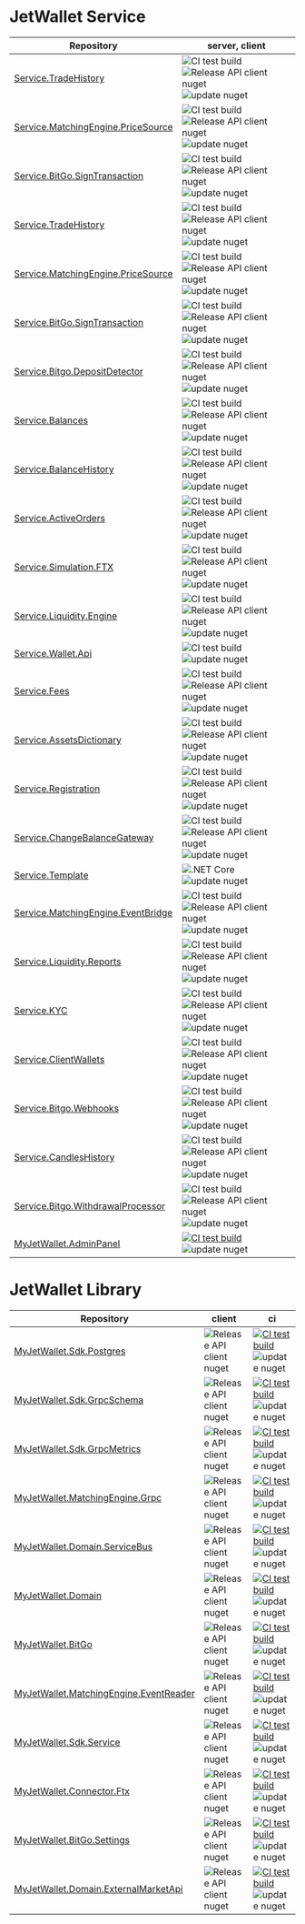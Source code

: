 

# JetWallet Service

Repository | server, client 
---------- | -------------- 
[Service.TradeHistory](https://github.com/MyJetWallet/Service.TradeHistory) | ![CI test build](https://github.com/MyJetWallet/Service.TradeHistory/workflows/CI%20test%20build/badge.svg)  ![Release API client nuget](https://github.com/MyJetWallet/Service.TradeHistory/workflows/Release%20API%20client%20nuget/badge.svg)  ![update nuget](https://github.com/MyJetWallet/Service.TradeHistory/actions/workflows/update_nuget.yaml/badge.svg)
[Service.MatchingEngine.PriceSource](https://github.com/MyJetWallet/Service.MatchingEngine.PriceSource) | ![CI test build](https://github.com/MyJetWallet/Service.MatchingEngine.PriceSource/workflows/CI%20test%20build/badge.svg)  ![Release API client nuget](https://github.com/MyJetWallet/Service.MatchingEngine.PriceSource/workflows/Release%20API%20client%20nuget/badge.svg)  ![update nuget](https://github.com/MyJetWallet/Service.MatchingEngine.PriceSource/actions/workflows/update_nuget.yaml/badge.svg)
[Service.BitGo.SignTransaction](https://github.com/MyJetWallet/Service.BitGo.SignTransaction) | ![CI test build](https://github.com/MyJetWallet/Service.BitGo.SignTransaction/workflows/CI%20test%20build/badge.svg)  ![Release API client nuget](https://github.com/MyJetWallet/Service.BitGo.SignTransaction/workflows/Release%20API%20client%20nuget/badge.svg)  ![update nuget](https://github.com/MyJetWallet/Service.BitGo.SignTransaction/actions/workflows/update_nuget.yaml/badge.svg)
[Service.TradeHistory](https://github.com/MyJetWallet/Service.TradeHistory) | ![CI test build](https://github.com/MyJetWallet/Service.TradeHistory/workflows/CI%20test%20build/badge.svg)  ![Release API client nuget](https://github.com/MyJetWallet/Service.TradeHistory/workflows/Release%20API%20client%20nuget/badge.svg)  ![update nuget](https://github.com/MyJetWallet/Service.TradeHistory/actions/workflows/update_nuget.yaml/badge.svg)
[Service.MatchingEngine.PriceSource](https://github.com/MyJetWallet/Service.MatchingEngine.PriceSource) | ![CI test build](https://github.com/MyJetWallet/Service.MatchingEngine.PriceSource/workflows/CI%20test%20build/badge.svg)  ![Release API client nuget](https://github.com/MyJetWallet/Service.MatchingEngine.PriceSource/workflows/Release%20API%20client%20nuget/badge.svg)  ![update nuget](https://github.com/MyJetWallet/Service.MatchingEngine.PriceSource/actions/workflows/update_nuget.yaml/badge.svg)
[Service.BitGo.SignTransaction](https://github.com/MyJetWallet/Service.BitGo.SignTransaction) | ![CI test build](https://github.com/MyJetWallet/Service.BitGo.SignTransaction/workflows/CI%20test%20build/badge.svg)  ![Release API client nuget](https://github.com/MyJetWallet/Service.BitGo.SignTransaction/workflows/Release%20API%20client%20nuget/badge.svg)  ![update nuget](https://github.com/MyJetWallet/Service.BitGo.SignTransaction/actions/workflows/update_nuget.yaml/badge.svg)
[Service.Bitgo.DepositDetector](https://github.com/MyJetWallet/Service.Bitgo.DepositDetector) | ![CI test build](https://github.com/MyJetWallet/Service.Bitgo.DepositDetector/workflows/CI%20test%20build/badge.svg)  ![Release API client nuget](https://github.com/MyJetWallet/Service.Bitgo.DepositDetector/workflows/Release%20API%20client%20nuget/badge.svg)  ![update nuget](https://github.com/MyJetWallet/Service.Bitgo.DepositDetector/actions/workflows/update_nuget.yaml/badge.svg)
[Service.Balances](https://github.com/MyJetWallet/Service.Balances) | ![CI test build](https://github.com/MyJetWallet/Service.Balances/workflows/CI%20test%20build/badge.svg)  ![Release API client nuget](https://github.com/MyJetWallet/Service.Balances/workflows/Release%20API%20client%20nuget/badge.svg)  ![update nuget](https://github.com/MyJetWallet/Service.Balances/actions/workflows/update_nuget.yaml/badge.svg)
[Service.BalanceHistory](https://github.com/MyJetWallet/Service.BalanceHistory) | ![CI test build](https://github.com/MyJetWallet/Service.BalanceHistory/workflows/CI%20test%20build/badge.svg)  ![Release API client nuget](https://github.com/MyJetWallet/Service.BalanceHistory/workflows/Release%20API%20client%20nuget/badge.svg)  ![update nuget](https://github.com/MyJetWallet/Service.BalanceHistory/actions/workflows/update_nuget.yaml/badge.svg)
[Service.ActiveOrders](https://github.com/MyJetWallet/Service.ActiveOrders) | ![CI test build](https://github.com/MyJetWallet/Service.ActiveOrders/workflows/CI%20test%20build/badge.svg)  ![Release API client nuget](https://github.com/MyJetWallet/Service.ActiveOrders/workflows/Release%20API%20client%20nuget/badge.svg)  ![update nuget](https://github.com/MyJetWallet/Service.ActiveOrders/actions/workflows/update_nuget.yaml/badge.svg)
[Service.Simulation.FTX](https://github.com/MyJetWallet/Service.Simulation.FTX) | ![CI test build](https://github.com/MyJetWallet/Service.Simulation.FTX/workflows/CI%20test%20build/badge.svg)  ![Release API client nuget](https://github.com/MyJetWallet/Service.Simulation.FTX/workflows/Release%20API%20client%20nuget/badge.svg)  ![update nuget](https://github.com/MyJetWallet/Service.Simulation.FTX/actions/workflows/update_nuget.yaml/badge.svg)
[Service.Liquidity.Engine](https://github.com/MyJetWallet/Service.Liquidity.Engine) | ![CI test build](https://github.com/MyJetWallet/Service.Liquidity.Engine/workflows/CI%20test%20build/badge.svg)  ![Release API client nuget](https://github.com/MyJetWallet/Service.Liquidity.Engine/workflows/Release%20API%20client%20nuget/badge.svg)  ![update nuget](https://github.com/MyJetWallet/Service.Liquidity.Engine/actions/workflows/update_nuget.yaml/badge.svg)
[Service.Wallet.Api](https://github.com/MyJetWallet/Service.Wallet.Api) | ![CI test build](https://github.com/MyJetWallet/Service.Wallet.Api/workflows/CI%20test%20build/badge.svg)  ![update nuget](https://github.com/MyJetWallet/Service.Wallet.Api/actions/workflows/update_nuget.yaml/badge.svg)
[Service.Fees](https://github.com/MyJetWallet/Service.Fees) | ![CI test build](https://github.com/MyJetWallet/Service.Fees/workflows/CI%20test%20build/badge.svg)  ![Release API client nuget](https://github.com/MyJetWallet/Service.Fees/workflows/Release%20API%20client%20nuget/badge.svg)  ![update nuget](https://github.com/MyJetWallet/Service.Fees/actions/workflows/update_nuget.yaml/badge.svg)
[Service.AssetsDictionary](https://github.com/MyJetWallet/Service.AssetsDictionary) | ![CI test build](https://github.com/MyJetWallet/Service.AssetsDictionary/workflows/CI%20test%20build/badge.svg)  ![Release API client nuget](https://github.com/MyJetWallet/Service.AssetsDictionary/workflows/Release%20API%20client%20nuget/badge.svg)  ![update nuget](https://github.com/MyJetWallet/Service.AssetsDictionary/actions/workflows/update_nuget.yaml/badge.svg)
[Service.Registration](https://github.com/MyJetWallet/Service.Registration) | ![CI test build](https://github.com/MyJetWallet/Service.Registration/workflows/CI%20test%20build/badge.svg)  ![Release API client nuget](https://github.com/MyJetWallet/Service.Registration/workflows/Release%20API%20client%20nuget/badge.svg)  ![update nuget](https://github.com/MyJetWallet/Service.Registration/actions/workflows/update_nuget.yaml/badge.svg)
[Service.ChangeBalanceGateway](https://github.com/MyJetWallet/Service.ChangeBalanceGateway) | ![CI test build](https://github.com/MyJetWallet/Service.ChangeBalanceGateway/workflows/CI%20test%20build/badge.svg)  ![Release API client nuget](https://github.com/MyJetWallet/Service.ChangeBalanceGateway/workflows/Release%20API%20client%20nuget/badge.svg)  ![update nuget](https://github.com/MyJetWallet/Service.ChangeBalanceGateway/actions/workflows/update_nuget.yaml/badge.svg)
[Service.Template](https://github.com/MyJetWallet/Service.Template) | ![.NET Core](https://github.com/MyJetWallet/Service.Template/workflows/.NET%20Core/badge.svg)  ![update nuget](https://github.com/MyJetWallet/Service.Template/actions/workflows/update_nuget.yaml/badge.svg)
[Service.MatchingEngine.EventBridge](https://github.com/MyJetWallet/Service.MatchingEngine.EventBridge) | ![CI test build](https://github.com/MyJetWallet/Service.MatchingEngine.EventBridge/workflows/CI%20test%20build/badge.svg)  ![Release API client nuget](https://github.com/MyJetWallet/Service.MatchingEngine.EventBridge/workflows/Release%20API%20client%20nuget/badge.svg)  ![update nuget](https://github.com/MyJetWallet/Service.MatchingEngine.EventBridge/actions/workflows/update_nuget.yaml/badge.svg)
[Service.Liquidity.Reports](https://github.com/MyJetWallet/Service.Liquidity.Reports) | ![CI test build](https://github.com/MyJetWallet/Service.Liquidity.Reports/workflows/CI%20test%20build/badge.svg)  ![Release API client nuget](https://github.com/MyJetWallet/Service.Liquidity.Reports/workflows/Release%20API%20client%20nuget/badge.svg)  ![update nuget](https://github.com/MyJetWallet/Service.Liquidity.Reports/actions/workflows/update_nuget.yaml/badge.svg)
[Service.KYC](https://github.com/MyJetWallet/Service.KYC) | ![CI test build](https://github.com/MyJetWallet/Service.KYC/workflows/CI%20test%20build/badge.svg)  ![Release API client nuget](https://github.com/MyJetWallet/Service.KYC/workflows/Release%20API%20client%20nuget/badge.svg)  ![update nuget](https://github.com/MyJetWallet/Service.KYC/actions/workflows/update_nuget.yaml/badge.svg)
[Service.ClientWallets](https://github.com/MyJetWallet/Service.ClientWallets) | ![CI test build](https://github.com/MyJetWallet/Service.ClientWallets/workflows/CI%20test%20build/badge.svg)  ![Release API client nuget](https://github.com/MyJetWallet/Service.ClientWallets/workflows/Release%20API%20client%20nuget/badge.svg)  ![update nuget](https://github.com/MyJetWallet/Service.ClientWallets/actions/workflows/update_nuget.yaml/badge.svg)
[Service.Bitgo.Webhooks](https://github.com/MyJetWallet/Service.Bitgo.Webhooks) | ![CI test build](https://github.com/MyJetWallet/Service.Bitgo.Webhooks/workflows/CI%20test%20build/badge.svg)  ![Release API client nuget](https://github.com/MyJetWallet/Service.Bitgo.Webhooks/workflows/Release%20API%20client%20nuget/badge.svg) ![update nuget](https://github.com/MyJetWallet/Service.Bitgo.Webhooks/actions/workflows/update_nuget.yaml/badge.svg)
[Service.CandlesHistory](https://github.com/MyJetWallet/Service.CandlesHistory) | ![CI test build](https://github.com/MyJetWallet/Service.CandlesHistory/workflows/CI%20test%20build/badge.svg)  ![Release API client nuget](https://github.com/MyJetWallet/Service.CandlesHistory/workflows/Release%20API%20client%20nuget/badge.svg)  ![update nuget](https://github.com/MyJetWallet/Service.CandlesHistory/actions/workflows/update_nuget.yaml/badge.svg)
[Service.Bitgo.WithdrawalProcessor](https://github.com/MyJetWallet/Service.Bitgo.WithdrawalProcessor) | ![CI test build](https://github.com/MyJetWallet/Service.Bitgo.WithdrawalProcessor/workflows/CI%20test%20build/badge.svg)  ![Release API client nuget](https://github.com/MyJetWallet/Service.Bitgo.WithdrawalProcessor/workflows/Release%20API%20client%20nuget/badge.svg)  ![update nuget](https://github.com/MyJetWallet/Service.Bitgo.WithdrawalProcessor/actions/workflows/update_nuget.yaml/badge.svg)
[MyJetWallet.AdminPanel](https://github.com/MyJetWallet/MyJetWallet.AdminPanel) | [![CI test build](https://github.com/MyJetWallet/MyJetWallet.AdminPanel/actions/workflows/ci-test.yml/badge.svg)](https://github.com/MyJetWallet/MyJetWallet.AdminPanel/actions/workflows/ci-test.yml)  ![update nuget](https://github.com/MyJetWallet/MyJetWallet.AdminPanel/actions/workflows/update_nuget.yaml/badge.svg)


# JetWallet Library

Repository | client | ci 
---------- | ------ | --
[MyJetWallet.Sdk.Postgres](https://github.com/MyJetWallet/MyJetWallet.Sdk.Postgres) | ![Release API client nuget](https://github.com/MyJetWallet/MyJetWallet.Sdk.Postgres/workflows/Release%20API%20client%20nuget/badge.svg) | [![CI test build](https://github.com/MyJetWallet/MyJetWallet.Sdk.Postgres/actions/workflows/ci-test.yml/badge.svg)](https://github.com/MyJetWallet/MyJetWallet.Sdk.Postgres/actions/workflows/ci-test.yml)  ![update nuget](https://github.com/MyJetWallet/MyJetWallet.Sdk.Postgres/actions/workflows/update_nuget.yaml/badge.svg)
[MyJetWallet.Sdk.GrpcSchema](https://github.com/MyJetWallet/MyJetWallet.Sdk.GrpcSchema) | ![Release API client nuget](https://github.com/MyJetWallet/MyJetWallet.Sdk.GrpcSchema/workflows/Release%20API%20client%20nuget/badge.svg) | [![CI test build](https://github.com/MyJetWallet/MyJetWallet.Sdk.GrpcSchema/actions/workflows/ci-test.yml/badge.svg)](https://github.com/MyJetWallet/MyJetWallet.Sdk.GrpcSchema/actions/workflows/ci-test.yml)  ![update nuget](https://github.com/MyJetWallet/MyJetWallet.Sdk.GrpcSchema/actions/workflows/update_nuget.yaml/badge.svg)
[MyJetWallet.Sdk.GrpcMetrics](https://github.com/MyJetWallet/MyJetWallet.Sdk.GrpcMetrics) | ![Release API client nuget](https://github.com/MyJetWallet/MyJetWallet.Sdk.GrpcMetrics/workflows/Release%20API%20client%20nuget/badge.svg) | [![CI test build](https://github.com/MyJetWallet/MyJetWallet.Sdk.GrpcMetrics/actions/workflows/ci-test.yml/badge.svg)](https://github.com/MyJetWallet/MyJetWallet.Sdk.GrpcMetrics/actions/workflows/ci-test.yml)  ![update nuget](https://github.com/MyJetWallet/MyJetWallet.Sdk.GrpcMetrics/actions/workflows/update_nuget.yaml/badge.svg)
[MyJetWallet.MatchingEngine.Grpc](https://github.com/MyJetWallet/MyJetWallet.MatchingEngine.Grpc) | ![Release API client nuget](https://github.com/MyJetWallet/MyJetWallet.MatchingEngine.Grpc/workflows/Release%20API%20client%20nuget/badge.svg) | [![CI test build](https://github.com/MyJetWallet/MyJetWallet.MatchingEngine.Grpc/actions/workflows/ci-test.yml/badge.svg)](https://github.com/MyJetWallet/MyJetWallet.MatchingEngine.Grpc/actions/workflows/ci-test.yml)  ![update nuget](https://github.com/MyJetWallet/MyJetWallet.MatchingEngine.Grpc/actions/workflows/update_nuget.yaml/badge.svg)
[MyJetWallet.Domain.ServiceBus](https://github.com/MyJetWallet/MyJetWallet.Domain.ServiceBus) | ![Release API client nuget](https://github.com/MyJetWallet/MyJetWallet.Domain.ServiceBus/workflows/Release%20API%20client%20nuget/badge.svg) | [![CI test build](https://github.com/MyJetWallet/MyJetWallet.Domain.ServiceBus/actions/workflows/ci-test.yml/badge.svg)](https://github.com/MyJetWallet/MyJetWallet.Domain.ServiceBus/actions/workflows/ci-test.yml)  ![update nuget](https://github.com/MyJetWallet/MyJetWallet.Domain.ServiceBus/actions/workflows/update_nuget.yaml/badge.svg)
[MyJetWallet.Domain](https://github.com/MyJetWallet/MyJetWallet.Domain) | ![Release API client nuget](https://github.com/MyJetWallet/MyJetWallet.Domain/workflows/Release%20API%20client%20nuget/badge.svg) | [![CI test build](https://github.com/MyJetWallet/MyJetWallet.Domain/actions/workflows/ci-test.yml/badge.svg)](https://github.com/MyJetWallet/MyJetWallet.Domain/actions/workflows/ci-test.yml)  ![update nuget](https://github.com/MyJetWallet/MyJetWallet.Domain/actions/workflows/update_nuget.yaml/badge.svg)
[MyJetWallet.BitGo](https://github.com/MyJetWallet/MyJetWallet.BitGo) | ![Release API client nuget](https://github.com/MyJetWallet/MyJetWallet.BitGo/workflows/Release%20API%20client%20nuget/badge.svg) | [![CI test build](https://github.com/MyJetWallet/MyJetWallet.BitGo/actions/workflows/ci-test.yml/badge.svg)](https://github.com/MyJetWallet/MyJetWallet.BitGo/actions/workflows/ci-test.yml)  ![update nuget](https://github.com/MyJetWallet/MyJetWallet.BitGo/actions/workflows/update_nuget.yaml/badge.svg)
[MyJetWallet.MatchingEngine.EventReader](https://github.com/MyJetWallet/MyJetWallet.MatchingEngine.EventReader) | ![Release API client nuget](https://github.com/MyJetWallet/MyJetWallet.MatchingEngine.EventReader/workflows/Release%20API%20client%20nuget/badge.svg) | [![CI test build](https://github.com/MyJetWallet/MyJetWallet.MatchingEngine.EventReader/actions/workflows/ci-test.yml/badge.svg)](https://github.com/MyJetWallet/MyJetWallet.MatchingEngine.EventReader/actions/workflows/ci-test.yml)  ![update nuget](https://github.com/MyJetWallet/MyJetWallet.MatchingEngine.EventReader/actions/workflows/update_nuget.yaml/badge.svg)
[MyJetWallet.Sdk.Service](https://github.com/MyJetWallet/MyJetWallet.Sdk.Service) | ![Release API client nuget](https://github.com/MyJetWallet/MyJetWallet.Sdk.Service/workflows/Release%20API%20client%20nuget/badge.svg) | [![CI test build](https://github.com/MyJetWallet/MyJetWallet.Sdk.Service/actions/workflows/ci-test.yml/badge.svg)](https://github.com/MyJetWallet/MyJetWallet.Sdk.Service/actions/workflows/ci-test.yml)  ![update nuget](https://github.com/MyJetWallet/MyJetWallet.Sdk.Service/actions/workflows/update_nuget.yaml/badge.svg)
[MyJetWallet.Connector.Ftx](https://github.com/MyJetWallet/MyJetWallet.Connector.Ftx) | ![Release API client nuget](https://github.com/MyJetWallet/MyJetWallet.Connector.Ftx/workflows/Release%20API%20client%20nuget/badge.svg) | [![CI test build](https://github.com/MyJetWallet/MyJetWallet.Connector.Ftx/actions/workflows/ci-test.yml/badge.svg)](https://github.com/MyJetWallet/MyJetWallet.Connector.Ftx/actions/workflows/ci-test.yml)  ![update nuget](https://github.com/MyJetWallet/MyJetWallet.Connector.Ftx/actions/workflows/update_nuget.yaml/badge.svg)
[MyJetWallet.BitGo.Settings](https://github.com/MyJetWallet/MyJetWallet.BitGo.Settings) | ![Release API client nuget](https://github.com/MyJetWallet/MyJetWallet.BitGo.Settings/workflows/Release%20API%20client%20nuget/badge.svg) | [![CI test build](https://github.com/MyJetWallet/MyJetWallet.BitGo.Settings/actions/workflows/ci-test.yml/badge.svg)](https://github.com/MyJetWallet/MyJetWallet.BitGo.Settings/actions/workflows/ci-test.yml)  ![update nuget](https://github.com/MyJetWallet/MyJetWallet.BitGo.Settings/actions/workflows/update_nuget.yaml/badge.svg)
[MyJetWallet.Domain.ExternalMarketApi](https://github.com/MyJetWallet/MyJetWallet.Domain.ExternalMarketApi) | ![Release API client nuget](https://github.com/MyJetWallet/MyJetWallet.Domain.ExternalMarketApi/workflows/Release%20API%20client%20nuget/badge.svg) | [![CI test build](https://github.com/MyJetWallet/MyJetWallet.Domain.ExternalMarketApi/actions/workflows/ci-test.yml/badge.svg)](https://github.com/MyJetWallet/MyJetWallet.Domain.ExternalMarketApi/actions/workflows/ci-test.yml)  ![update nuget](https://github.com/MyJetWallet/MyJetWallet.Domain.ExternalMarketApi/actions/workflows/update_nuget.yaml/badge.svg)












